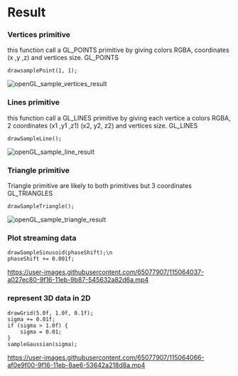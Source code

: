 # Result

### Vertices primitive
this function call a GL_POINTS primitive by giving colors RGBA, coordinates (x ,y ,z) and vertices size.
GL_POINTS

```shell
drawsamplePoint(1, 1);
```
![openGL_sample_vertices_result](https://user-images.githubusercontent.com/65077907/115064012-9605ee00-9f16-11eb-9f79-3dce878d255e.png)

### Lines primitive
this function call a GL_LINES primitive by giving each vertice a colors RGBA, 2 coordinates (x1 ,y1 ,z1) (x2, y2, z2) and vertices size.
GL_LINES
```shell
drawSampleLine();
```
![openGL_sample_line_result](https://user-images.githubusercontent.com/65077907/115064026-99997500-9f16-11eb-891c-875fea78aa97.png)

### Triangle primitive
Triangle primitive are likely to both primitives but 3 coordinates
GL_TRIANGLES
```shell
drawSampleTriangle();
```
![openGL_sample_triangle_result](https://user-images.githubusercontent.com/65077907/115064032-9c946580-9f16-11eb-8a7b-3dacf495c59d.png)

### Plot streaming data

```shell
drawSampleSinusoid(phaseShift);\n
phaseShift += 0.001f;
```
https://user-images.githubusercontent.com/65077907/115064037-a027ec80-9f16-11eb-9b87-545632a82d6a.mp4

### represent 3D data in 2D

```shell
drawGrid(5.0f, 1.0f, 0.1f);
sigma += 0.01f;
if (sigma > 1.0f) {
    sigma = 0.01;
}
sampleGaussian(sigma);
```
https://user-images.githubusercontent.com/65077907/115064066-af0e9f00-9f16-11eb-8ae6-53642a218d8a.mp4



